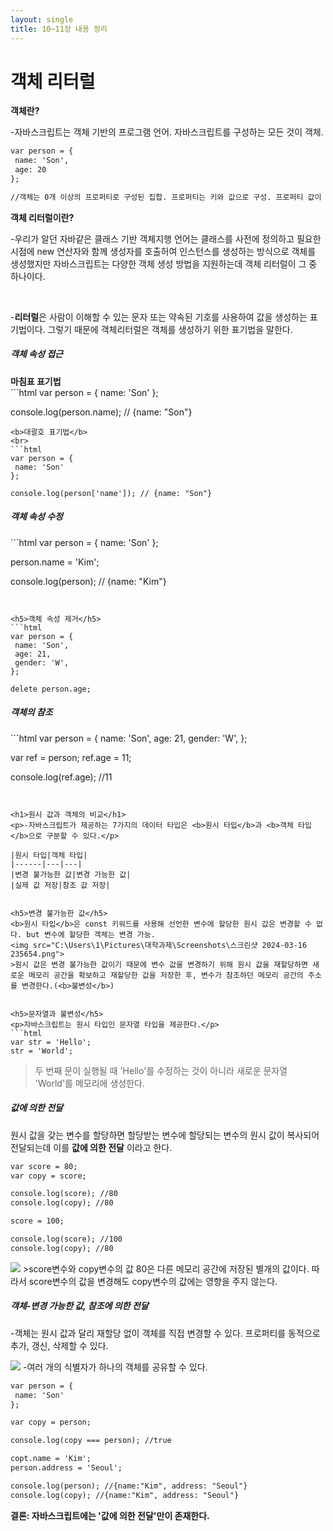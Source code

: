 ```yaml
---
layout: single
title: 10~11장 내용 정리
---
```


<h1>객체 리터럴</h1>

<b>객체란?</b>
<br>
<p>-자바스크립트는 객체 기반의 프로그램 언어. 자바스크립트를 구성하는 모든 것이 객체.</p>

```html
var person = {
 name: 'Son',
 age: 20
};

//객체는 0개 이상의 프로퍼티로 구성된 집합. 프로퍼티는 키와 값으로 구성. 프로퍼티 값이 함수일 경우에는 메서드라고 함.
```


<b>객체 리터럴이란?</b>
<br>
<p>-우리가 알던 자바같은 클래스 기반 객체지행 언어는 클래스를 사전에 정의하고 필요한 시점에 new 연산자와 함께 생성자를 호출허여 인스턴스를 생성하는 방식으로 객체를 생성했지만 자바스크립트는 다양한 객체 생성 방법을 지원하는데 객체 리터럴이 그 중 하나이다.</p>
<br>
<p>-<b>리터럴</b>은 사람이 이해할 수 있는 문자 또는 약속된 기호를 사용하여 값을 생성하는 표기법이다. 그렇기 때문에 객체리터럴은 객체를 생성하기 위한 표기법을 말한다.</p>


<h5>객체 속성 접근</h5>
<b>마침표 표기법</b>
<br>
```html
var person = {
 name: 'Son'
};

console.log(person.name); // {name: "Son"}
```
<b>대괄호 표기법</b>
<br>
```html
var person = {
 name: 'Son'
};

console.log(person['name']); // {name: "Son"}
```


<h5>객체 속성 수정</h5>
```html
var person = {
 name: 'Son'
};

person.name = 'Kim';

console.log(person); // {name: "Kim"}
```


<h5>객체 속성 제거</h5>
```html
var person = {
 name: 'Son',
 age: 21,
 gender: 'W',
};

delete person.age;
```


<h5>객체의 참조</h5>
```html
var person = {
 name: 'Son',
 age: 21,
 gender: 'W',
};

var ref = person;
ref.age = 11;

console.log(ref.age); //11
```


<h1>원시 값과 객체의 비교</h1>
<p>-자바스크립트가 제공하는 7가지의 데이터 타입은 <b>원시 타입</b>과 <b>객체 타입</b>으로 구분할 수 있다.</p>

|원시 타입|객체 타입|
|------|---|---|
|변경 불가능한 값|변경 가능한 값|
|실제 값 저장|참조 값 저장|


<h5>변경 불가능한 값</h5>
<b>원시 타입</b>은 const 키워드를 사용해 선언한 변수에 할당한 원시 값은 변경할 수 없다. but 변수에 할당한 객체는 변경 가능.
<img src="C:\Users\1\Pictures\대학과제\Screenshots\스크린샷 2024-03-16 235654.png">
>원시 값은 변경 불가능한 값이기 때문에 변수 값을 변경하기 위해 원시 값을 재할당하면 새로운 메모리 공간을 확보하고 재할당한 값을 저장한 후, 변수가 참조하던 메모리 공간의 주소를 변경한다.(<b>불변성</b>)


<h5>문자열과 불변성</h5>
<p>자바스크립트는 원시 타입인 문자열 타입을 제공한다.</p>
```html
var str = 'Hello';
str = 'World';
```
>두 번째 문이 실행될 때 'Hello'를 수정하는 것이 아니라 새로운 문자열 'World'를 메모리에 생성한다.


<h5>값에 의한 전달</h5>
<p>원시 값을 갖는 변수를 할당하면 할당받는 변수에 할당되는 변수의 원시 값이 복사되어 전달되는데 이를 <b>값에 의한 전달</b>
이라고 한다.
</p>

```html
var score = 80;
var copy = score;

console.log(score); //80
console.log(copy); //80

score = 100;

console.log(score); //100
console.log(copy); //80
```
<img src="C:\Users\1\Pictures\대학과제\Screenshots\스크린샷 2024-03-17 002139.png">
>score변수와 copy변수의 값 80은 다른 메모리 공간에 저장된 별개의 값이다. 따라서 score변수의 값을 변경해도 copy변수의 값에는 영향을
주지 않는다.


<h5>객체-변경 가능한 값, 참조에 의한 전달</h5>
<p>-객체는 원시 값과 달리 재할당 없이 객체를 직접 변경할 수 있다. 프로퍼티를 동적으로 추가, 갱신, 삭제할 수 있다.</p>
<img src="C:\Users\1\Pictures\대학과제\Screenshots\스크린샷 2024-03-17 002643.png">
-여러 개의 식별자가 하나의 객체를 공유할 수 있다.

```html
var person = {
 name: 'Son'
};

var copy = person;

console.log(copy === person); //true

copt.name = 'Kim';
person.address = 'Seoul';

console.log(person); //{name:"Kim", address: "Seoul"}
console.log(copy); //{name:"Kim", address: "Seoul"}
```

<b>결론: 자바스크립트에는 '값에 의한 전달'만이 존재한다.</b>
